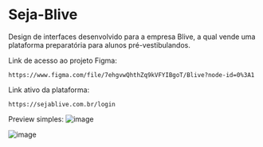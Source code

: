 # Seja-Blive
Design de interfaces desenvolvido para a empresa Blive, a qual vende uma plataforma preparatória para alunos pré-vestibulandos.

Link de acesso ao projeto Figma:
```
https://www.figma.com/file/7ehgvwQhthZq9kVFYIBgoT/Blive?node-id=0%3A1
```

Link ativo da plataforma:
```
https://sejablive.com.br/login
```

Preview simples:
![image](https://user-images.githubusercontent.com/62310852/160715760-4ca77208-5fee-44bc-b85a-cd3ba0b9d864.png)

![image](https://user-images.githubusercontent.com/62310852/160715870-f540d18d-c90b-4ab5-9833-9400ef2c35c0.png)
